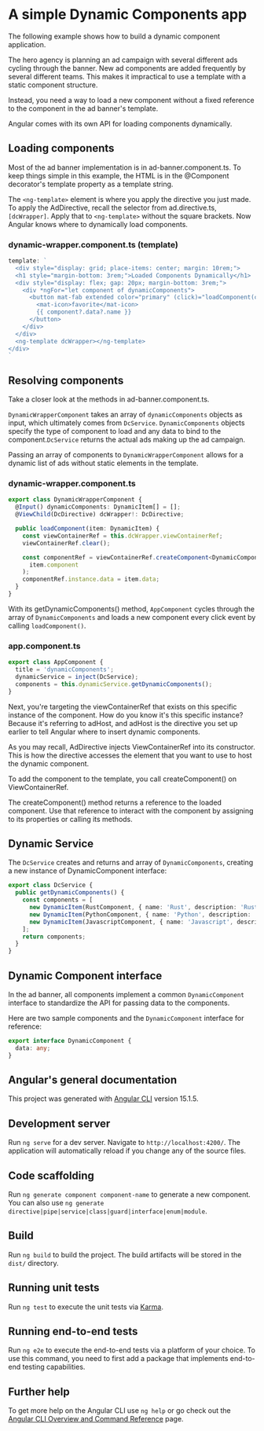 # A simple Dynamic Components app

The following example shows how to build a dynamic component application.

The hero agency is planning an ad campaign with several different ads cycling through the banner. New ad components are added frequently by several different teams. This makes it impractical to use a template with a static component structure.

Instead, you need a way to load a new component without a fixed reference to the component in the ad banner's template.

Angular comes with its own API for loading components dynamically.

## Loading components

Most of the ad banner implementation is in ad-banner.component.ts. To keep things simple in this example, the HTML is in the @Component decorator's template property as a template string.

The `<ng-template>` element is where you apply the directive you just made. To apply the AdDirective, recall the selector from ad.directive.ts, `[dcWrapper]`. Apply that to `<ng-template>` without the square brackets. Now Angular knows where to dynamically load components.

### dynamic-wrapper.component.ts (template)

```typescript
template: `
  <div style="display: grid; place-items: center; margin: 10rem;">
  <h1 style="margin-bottom: 3rem;">Loaded Components Dynamically</h1>
  <div style="display: flex; gap: 20px; margin-bottom: 3rem;">
    <div *ngFor="let component of dynamicComponents">
      <button mat-fab extended color="primary" (click)="loadComponent(component)">
        <mat-icon>favorite</mat-icon>
        {{ component?.data?.name }}
      </button>
    </div>
  </div>
  <ng-template dcWrapper></ng-template>
</div>
`
```

## Resolving components

Take a closer look at the methods in ad-banner.component.ts.

`DynamicWrapperComponent` takes an array of `dynamicComponents` objects as input, which ultimately comes from `DcService`. `DynamicComponents` objects specify the type of component to load and any data to bind to the component.`DcService` returns the actual ads making up the ad campaign.

Passing an array of components to `DynamicWrapperComponent` allows for a dynamic list of ads without static elements in the template.

### dynamic-wrapper.component.ts

```typescript
export class DynamicWrapperComponent {
  @Input() dynamicComponents: DynamicItem[] = [];
  @ViewChild(DcDirective) dcWrapper!: DcDirective;

  public loadComponent(item: DynamicItem) {
    const viewContainerRef = this.dcWrapper.viewContainerRef;
    viewContainerRef.clear();

    const componentRef = viewContainerRef.createComponent<DynamicComponent>(
      item.component
    );
    componentRef.instance.data = item.data;
  }
}
```

With its getDynamicComponents() method, `AppComponent` cycles through the array of `DynamicComponents` and loads a new component every click event by calling `loadComponent()`.

### app.component.ts

```typescript
export class AppComponent {
  title = 'dynamicComponents';
  dynamicService = inject(DcService);
  components = this.dynamicService.getDynamicComponents();
}
```

Next, you're targeting the viewContainerRef that exists on this specific instance of the component. How do you know it's this specific instance? Because it's referring to adHost, and adHost is the directive you set up earlier to tell Angular where to insert dynamic components.

As you may recall, AdDirective injects ViewContainerRef into its constructor. This is how the directive accesses the element that you want to use to host the dynamic component.

To add the component to the template, you call createComponent() on ViewContainerRef.

The createComponent() method returns a reference to the loaded component. Use that reference to interact with the component by assigning to its properties or calling its methods.

## Dynamic Service

The `DcService` creates and returns and array of `DynamicComponents`, creating a new instance of DynamicComponent interface:

```typescript
export class DcService {
  public getDynamicComponents() {
    const components = [
      new DynamicItem(RustComponent, { name: 'Rust', description: 'Rust is a systems programming language that runs blazingly fast, prevents segfaults, and guarantees thread safety.' }),
      new DynamicItem(PythonComponent, { name: 'Python', description: 'Python is a systems programming language that runs blazingly fast, prevents segfaults, and guarantees thread safety.' }),
      new DynamicItem(JavascriptComponent, { name: 'Javascript', description: 'Javascript is a systems programming language that runs blazingly fast, prevents segfaults, and guarantees thread safety.' }),
    ];
    return components;
  }
}
```

## Dynamic Component interface

In the ad banner, all components implement a common `DynamicComponent` interface to standardize the API for passing data to the components.

Here are two sample components and the `DynamicComponent` interface for reference:

```typescript
export interface DynamicComponent {
  data: any;
}
```

## Angular's general documentation

This project was generated with [Angular CLI](https://github.com/angular/angular-cli) version 15.1.5.

## Development server

Run `ng serve` for a dev server. Navigate to `http://localhost:4200/`. The application will automatically reload if you change any of the source files.

## Code scaffolding

Run `ng generate component component-name` to generate a new component. You can also use `ng generate directive|pipe|service|class|guard|interface|enum|module`.

## Build

Run `ng build` to build the project. The build artifacts will be stored in the `dist/` directory.

## Running unit tests

Run `ng test` to execute the unit tests via [Karma](https://karma-runner.github.io).

## Running end-to-end tests

Run `ng e2e` to execute the end-to-end tests via a platform of your choice. To use this command, you need to first add a package that implements end-to-end testing capabilities.

## Further help

To get more help on the Angular CLI use `ng help` or go check out the [Angular CLI Overview and Command Reference](https://angular.io/cli) page.
